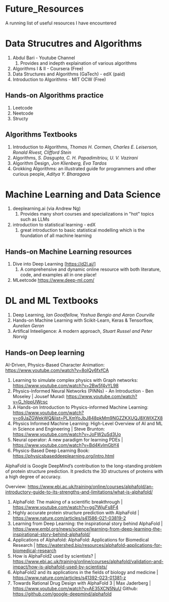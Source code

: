 # Future_Resources
A running list of useful resources I have encountered


# Data Strucutres and Algorithms
1. Abdul Bari - Youtube Channel
    1. Provides and indepth explaination of various algorithms
2. Algorithms I & II - Coursera (Free)
3. Data Structures and Algorithms (GaTech) - edX (paid)
4. Introduction to Algorithms - MIT OCW (Free)

## Hands-on Algorithms practice
1. Leetcode
2. Neetcode
3. Structy

## Algorithms Textbooks
1. Introduction to Algorithms, *Thomas H. Cormen, Charles E. Leiserson, Ronald Rivest, Clifford Stein*
2. Algorithms, *S. Dasgupta, C. H. Papadimitriou, U. V. Vazirani*
3. Algorithm Design, *Jon Klienberg, Eva Tardos*
4. Grokking Algorithms: an illustrated guide for programmers and other curious people, *Aditya Y. Bharagava*

# Machine Learning and Data Science
1. deeplearning.ai (via Andrew Ng)
    1. Provides many short courses and specializations in "hot" topics such as LLMs
2. introduction to statistical learning - edX
    1. great introduction to basic statistical modelling which is the foundation of all machine learning

## Hands-on Machine Learning resources
1. Dive into Deep Learning [https://d2l.ai/]
    1. A comprehensive and dynamic online resource with both literature, code, and examples all in one place!
2. MLeetcode https://www.deep-ml.com/
  
# DL and ML Textbooks
1. Deep Learning, *Ian Goodfellow, Yoshua Bengio and Aaron Courville*
2. Hands-on Machine Learning with Scikit-Learn, Keras & Tensorflow, *Aurelien Geron*
3. Artifical Inteeligence: A modern approach, *Stuart Russel and Peter Norvig*

## Hands-on Deep learning

AI-Driven, Physics-Based Character Animation: https://www.youtube.com/watch?v=8oIQy6fxfCA 

1. Learning to simulate complex physics with Graph networks: https://www.youtube.com/watch?v=2Bw5f4vYL98 
2. Physics-Informed Neural Networks (PINNs) - An Introduction - Ben Moseley | Jousef Murad: https://www.youtube.com/watch?v=G_hIppUWcsc 
3. A Hands-on Introduction to Physics-informed Machine Learning: https://www.youtube.com/watch?v=o9JaZGWekWQ&list=PLXmYoJbJ848pkMm9NGZZKXUQJ8XWIXZX8 
4. Physics Informed Machine Learning: High-Level Overview of AI and ML in Science and Engineering | Steve Brunton:  https://www.youtube.com/watch?v=JoFW2uSd3Uo 
5. Neural operator: A new paradigm for learning PDEs | https://www.youtube.com/watch?v=Bd4KvlmGbY4  
6. Physics-Based Deep Learning Book: https://physicsbaseddeeplearning.org/intro.html

AlphaFold is Google DeepMind’s contribution to the long-standing problem of protein structure prediction. It predicts the 3D structures of proteins with a high degree of accuracy.

Overview: https://www.ebi.ac.uk/training/online/courses/alphafold/an-introductory-guide-to-its-strengths-and-limitations/what-is-alphafold/ 
1. AlphaFold: The making of a scientific breakthrough | https://www.youtube.com/watch?v=gg7WjuFs8F4 
2. Highly accurate protein structure prediction with AlphaFold | https://www.nature.com/articles/s41586-021-03819-2 
3. Learning from Deep Learning: the inspirational story behind AlphaFold | https://www.embl.org/news/science/learning-from-deep-learning-the-inspirational-story-behind-alphafold/ 
4. Applications of Alphafold: AlphaFold: Applications for Biomedical Research | https://watershed.bio/resources/alphafold-applications-for-biomedical-research  
5. How is AlphaFold2 used by scientists? | https://www.ebi.ac.uk/training/online/courses/alphafold/validation-and-impact/how-is-alphafold-used-by-scientists/  
6. AlphaFold2 and its applications in the fields of biology and medicine | https://www.nature.com/articles/s41392-023-01381-z  
7. Towards Rational Drug Design with AlphaFold 3 | Max Jaderberg | https://www.youtube.com/watch?v=AE35XCN5NuU 
Github: https://github.com/google-deepmind/alphafold 
